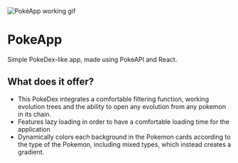 ![PokéApp working gif](https://i.imgur.com/8HD0Mmg.gif)

# PokeApp

Simple PokeDex-like app, made using PokeAPI and React.

## What does it offer?

- This PokeDex integrates a comfortable filtering function, working evolution trees and the ability to open any evolution from any pokemon in its chain.
- Features lazy loading in order to have a comfortable loading time for the application
- Dynamically colors each background in the Pokemon cards according to the type of the Pokemon, including mixed types, which instead creates a gradient.
